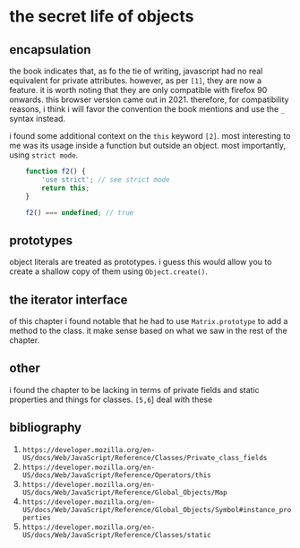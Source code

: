 # the secret life of objects
## encapsulation
the book indicates that, as fo the tie of writing, javascript had no real equivalent for private attributes. however, as per `[1]`, they are now  a feature. it is worth noting that they are only compatible with firefox 90 onwards. this browser version came out in 2021. therefore, for compatibility reasons, i think i will favor the convention the book mentions and use the `_` syntax instead.

i found some additional context on the `this` keyword `[2]`. most interesting to me was its usage inside a function but outside an object. most importantly, using `strict mode`.
```js
    function f2() {
        'use strict'; // see strict mode
        return this;
    }

    f2() === undefined; // true
```

## prototypes
object literals are treated as prototypes. i guess this would allow you to create a shallow copy of them using `Object.create()`.

## the iterator interface
of this chapter i found notable that he had to use `Matrix.prototype` to add a method to the class. it make sense based on what we saw in the rest of the chapter.

## other
i found the chapter to be lacking in terms of private fields and static properties and things for classes. `[5,6`] deal with these

## bibliography
1. `https://developer.mozilla.org/en-US/docs/Web/JavaScript/Reference/Classes/Private_class_fields`
2. `https://developer.mozilla.org/en-US/docs/Web/JavaScript/Reference/Operators/this`
3. `https://developer.mozilla.org/en-US/docs/Web/JavaScript/Reference/Global_Objects/Map`
4. `https://developer.mozilla.org/en-US/docs/Web/JavaScript/Reference/Global_Objects/Symbol#instance_properties`
5. `https://developer.mozilla.org/en-US/docs/Web/JavaScript/Reference/Classes/static`
